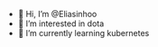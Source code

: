 - 👋 Hi, I’m @Eliasinhoo
- 👀 I’m interested in dota
- 🌱 I’m currently learning kubernetes



<!---
Eliasinhoo/Eliasinhoo is a ✨ special ✨ repository because its `README.md` (this file) appears on your GitHub profile.
You can click the Preview link to take a look at your changes.
--->
